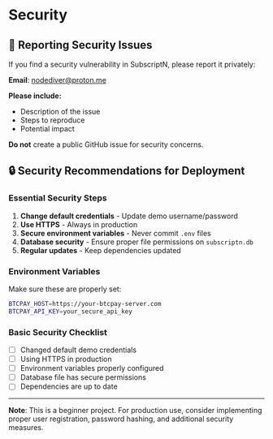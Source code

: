 # Security

## 🚨 Reporting Security Issues

If you find a security vulnerability in SubscriptN, please report it privately:

**Email**: [nodediver@proton.me](mailto:nodediver@proton.me)

**Please include:**
- Description of the issue
- Steps to reproduce
- Potential impact

**Do not** create a public GitHub issue for security concerns.

## 🔒 Security Recommendations for Deployment

### Essential Security Steps
1. **Change default credentials** - Update demo username/password
2. **Use HTTPS** - Always in production
3. **Secure environment variables** - Never commit `.env` files
4. **Database security** - Ensure proper file permissions on `subscriptn.db`
5. **Regular updates** - Keep dependencies updated

### Environment Variables
Make sure these are properly set:
```bash
BTCPAY_HOST=https://your-btcpay-server.com
BTCPAY_API_KEY=your_secure_api_key
```

### Basic Security Checklist
- [ ] Changed default demo credentials
- [ ] Using HTTPS in production
- [ ] Environment variables properly configured
- [ ] Database file has secure permissions
- [ ] Dependencies are up to date

---

**Note**: This is a beginner project. For production use, consider implementing proper user registration, password hashing, and additional security measures. 
